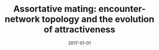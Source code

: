 ---
# Documentation: https://wowchemy.com/docs/managing-content/

title: 'Assortative mating: encounter-network topology and the evolution of attractiveness'
subtitle: ''
summary: ''
authors:
- Stephen Dipple
- Tao Jia
- T. Caraco
- Gyorgy Korniss
- Bolesław Szymański
tags: []
categories: []
date: '2017-01-01'
lastmod: 2022-10-07T05:05:18Z
featured: false
draft: false

# Featured image
# To use, add an image named `featured.jpg/png` to your page's folder.
# Focal points: Smart, Center, TopLeft, Top, TopRight, Left, Right, BottomLeft, Bottom, BottomRight.
image:
  caption: ''
  focal_point: ''
  preview_only: false

# Projects (optional).
#   Associate this post with one or more of your projects.
#   Simply enter your project's folder or file name without extension.
#   E.g. `projects = ["internal-project"]` references `content/project/deep-learning/index.md`.
#   Otherwise, set `projects = []`.
projects: []
publishDate: '2022-10-07T05:05:17.780502Z'
publication_types:
- '2'
abstract: ''
publication: '*Scientific Reports*'
doi: 10.1038/srep45107
---